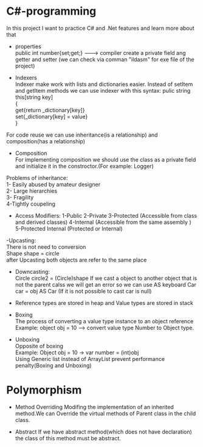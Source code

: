 # C#-programming
In this project I want to practice C# and .Net features and learn more about that 

- properties</br>
public int number{set;get;}   ---> compiler create a private field ang getter and setter (we can check via comman "ildasm" for exe file of the project)

- Indexers</br>
Indexer make work with lists and dictionaries easier. Instead of setItem and getItem methods we can use indexer with this syntax:
pulic string this[string key]</br>
{</br>
get{return _dictionary[key]}</br>
set{_dictionary[key] = value}</br>
}</br>

For code reuse we can use inheritance(is a relationship) and composition(has a relationship)</br>

- Composition</br>
For implementing composition we should use the class as a private field and initialize it in the constroctor.(For example: Logger)</br>

Problems of inheritance:</br>
1- Easily abused by amateur designer</br>
2- Large hierarchies</br>
3- Fragility</br>
4-Tightly coupeling</br>

- Access Modifiers:
1-Public 
2-Private
3-Protected (Accessible from class and derived classes)
4-Internal (Accessible from the same assembly )
5-Protected Internal (Protected or Internal)

-Upcasting:</br>
There is not need to conversion </br>
Shape shape = circle</br>
after Upcasting both objects are refer to the same place</br>


- Downcasting:</br>
Circle circle2 = (Circle)shape
If we cast a object to another object that is not the parent calss we will get an error so we can use AS keyboard 
Car car = obj AS Car  (If it is not possible to cast car is null)</br>

- Reference types are stored in heap and Value types are stored in stack</br>
- Boxing</br>
The process of converting a value type instance to an object reference</br>
Example: object obj = 10 --> convert value type Number to Object type.</br>
- Unboxing</br>
Opposite of boxing</br>
Example: Object obj = 10     -> var number = (int)obj</br>
Using Generic list instead of ArrayList prevent performance penalty(Boxing and Unboxing)</br>
# Polymorphism
- Method Overriding
Modifing the implementation of an inherited method.We can Override the virtual methods of Parent class in the child class.</br>

- Abstract 
If we have abstract method(which does not have declaration) the class of this method must be abstract.


